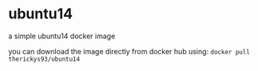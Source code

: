 # ubuntu14
a simple ubuntu14 docker image

you can download the image directly from docker hub using:
```docker pull therickys93/ubuntu14```